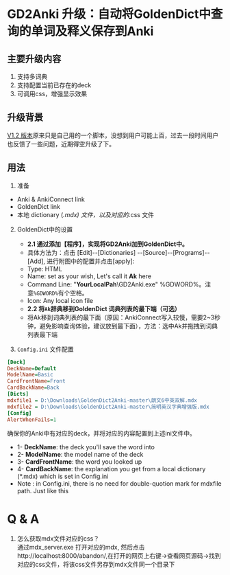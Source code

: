 # GD2Anki 升级：自动将GoldenDict中查询的单词及释义保存到Anki
## 主要升级内容
1. 支持多词典
2. 支持配置当前已存在的deck
3. 可调用css，增强显示效果

## 升级背景
[V1.2 版本](https://zhuanlan.zhihu.com/p/104513438)原来只是自己用的一个脚本，没想到用户可能上百，过去一段时间用户也反馈了一些问题，近期得空升级了下。

## 用法
1. 准备
- Anki & AnkiConnect link
- GoldenDict link
- 本地 dictionary (*.mdx) 文件，以及对应的*.css 文件

2.  GoldenDict中的设置

    - **2.1 通过添加【程序】，实现将GD2Anki加到GoldenDict中。**
    - 具体方法为：点击 [Edit]--[Dictionaries] --[Source]--[Programs]--[Add], 进行附图中的配置并点击[apply]:
    - Type: HTML
    - Name: set as your wish, Let's call it **Ak** here
    - Command Line: "**YourLocalPah**\GD2Anki.exe" %GDWORD%。注意`%GDWORD%`有个空格。
    - Icon: Any local icon file
    - **2.2 将`Ak`辞典移到GoldenDict 词典列表的最下端（可选）**
    - 将Ak移到词典列表的最下面（原因：AnkiConnect写入较慢，需要2~3秒钟，避免影响查询体验，建议放到最下面），方法：选中Ak并拖拽到词典列表最下端
    
3. `Config.ini` 文件配置
```ini
[Deck]
DeckName=Default
ModelName=Basic
CardFrontName=Front
CardBackName=Back
[Dicts]
mdxfile1 = D:\Downloads\GoldenDict2Anki-master\朗文6中英双解.mdx
mdxfile2 = D:\Downloads\GoldenDict2Anki-master\简明英汉字典增强版.mdx
[Config]
AlertWhenFails=1
```
确保你的Anki中有对应的deck，并将对应的内容配置到上述ini文件中。
- 1- **DeckName**: the deck you'll save the word into
- 2- **ModelName**: the model name of the deck
- 3- **CardFrontName**: the word you looked up
- 4- **CardBackName**: the explanation you get from a local dictionary (*.mdx) which is set in Config.ini
- Note : in Config.ini, there is no need for double-quotion mark for mdxfile path. Just like this

# Q & A
1. 怎么获取mdx文件对应的css？  
通过mdx_server.exe 打开对应的mdx, 然后点击http://localhost:8000/abandon/,在打开的网页上右键->查看网页源码->找到对应的css文件，将该css文件另存到mdx文件同一个目录下
